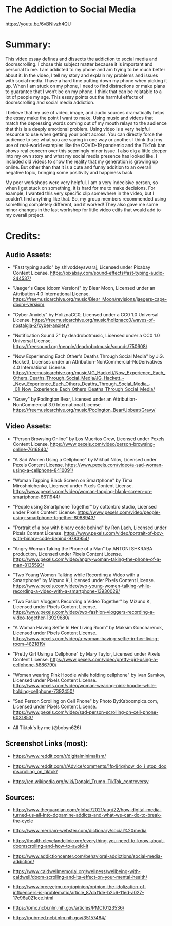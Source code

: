 # The Addiction to Social Media 

https://youtu.be/6vBNlvzh4QU 
 
# Summary: 

This video essay defines and dissects the addiction to social media and doomscrolling. I chose this subject matter because it is important and personal to me. I am addicted to my phone and am trying to be much better about it. In the video, I tell my story and explain my problems and issues with social media. I have a hard time putting down my phone when picking it up. When I am stuck on my phone, I need to find distractions or make plans to guarantee that I won’t be on my phone. I think that can be relatable to a lot of people my age. This essay points out the harmful effects of doomscrolling and social media addiction. 

I believe that my use of video, image, and audio sources dramatically helps the essay make the point I want to make. Using music and videos that match the depressing words coming out of my mouth relays to the audience that this is a deeply emotional problem. Using video is a very helpful resource to use when getting your point across. You can directly force the audience to see what you are saying in one way or another. I think that my use of real-world examples like the COVID-19 pandemic and the TikTok ban shows real concern over this seemingly minor issue. I also dig a little deeper into my own story and what my social media presence has looked like. I included old videos to show the reality that my generation is growing up online. But other than that it is a cute and funny addition to an overall negative topic, bringing some positivity and happiness back. 

My peer workshops were very helpful. I am a very indecisive person, so when I get stuck on something, it is hard for me to make decisions. For example, I wanted this very specific clip somewhere in the video, but I couldn’t find anything like that. So, my group members recommended using something completely different, and it worked! They also gave me some minor changes in the last workshop for little video edits that would add to my overall project. 

 
# Credits:

## Audio Assets: 

* "Fast typing audio" by shivoddeyswaraj, Licensed under Pixabay Content License. https://pixabay.com/sound-effects/fast-typing-audio-244537/ 

* "Jaeger's Cape (doom Version)" by Blear Moon, Licensed under an Attribution 4.0 International License. https://freemusicarchive.org/music/Blear_Moon/revisions/jaegers-cape-doom-version/ 

* "Cyber Anxiety" by HoliznaCC0, Licensed under a CC0 1.0 Universal License. https://freemusicarchive.org/music/holiznacc0/waves-of-nostalgia-2/cyber-anxiety/

* "Notification Sound 2" by deadrobotmusic, Licensed under a CC0 1.0 Universal License. https://freesound.org/people/deadrobotmusic/sounds/750608/ 

* "Now Experiencing Each Other's Deaths Through Social Media" by J.G. Hackett, Licenses under an Attribution-NonCommercial-NoDerivatives 4.0 International License. https://freemusicarchive.org/music/JG_Hackett/Now_Experience_Each_Others_Deaths_Through_Social_Media/JG_Hackett_-_Now_Experience_Each_Others_Deaths_Through_Social_Media_-_01_Now_Experience_Each_Others_Deaths_Through_Social_Media/

* "Gravy" by Podington Bear, Licensed under an Attribution-NonCommercial 3.0 International License. https://freemusicarchive.org/music/Podington_Bear/Upbeat/Gravy/  

## Video Assets:

* "Person Browsing Online" by Los Muertos Crew, Licensed under Pexels Content License. https://www.pexels.com/video/person-browsing-online-7616840/

* "A Sad Women Using a Cellphone" by Mikhail Nilov, Licensed under Pexels Content License. https://www.pexels.com/video/a-sad-woman-using-a-cellphone-8410091/ 

* "Woman Tapping Black Screen on Smartphone" by Tima Miroshnichenko, Licensed under Pixels Content License. https://www.pexels.com/video/woman-tapping-blank-screen-on-smartphone-6611944/

* "People using Smartphone Together" by cottonbro studio, Licensed under Pixels Content License. https://www.pexels.com/video/people-using-smartphone-together-8088943/ 

* "Portrait of a boy with binary code behind" by Ron Lach, Licensed under Pixels Content License. https://www.pexels.com/video/portrait-of-boy-with-binary-code-behind-9783954/

* "Angry Woman Taking the Phone of a Man" by ANTONI SHKRABA production, Licensed under Pixels Content License. https://www.pexels.com/video/angry-woman-taking-the-phone-of-a-man-8135593/

* "Two Young Women Talking while Recording a Video with a Smartphone" by Mizuno K, Licensed under Pixels Content License. https://www.pexels.com/video/two-young-women-talking-while-recording-a-video-with-a-smartphone-13930029/ 

* "Two Fasion Vloggers Recording a Video Together" by Mizuno K, Licensed under Pixels Content License. https://www.pexels.com/video/two-fashion-vloggers-recording-a-video-together-13929680/

* "A Woman Having Selfie In Her Living Room" by Maksim Goncharenok, Licensed under Pixels Content License. https://www.pexels.com/video/a-woman-having-selfie-in-her-living-room-4821819/

* "Pretty Girl Using a Cellphone" by Mary Taylor, Licensed under Pixels Content License. https://www.pexels.com/video/pretty-girl-using-a-cellphone-5886790/

* "Women wearing Pink Hoodie while holding cellphone" by Ivan Samkov, Licensed under Pixels Content License. https://www.pexels.com/video/woman-wearing-pink-hoodie-while-holding-cellphone-7392450/ 

* "Sad Person Scrolling on Cell Phone" by Photo By:Kaboompics.com, Licensed under Pixels Content License. https://www.pexels.com/video/sad-person-scrolling-on-cell-phone-6031853/

* All Tiktok's by me (@bobyn626) 

## Screenshot Links (most): 

* https://www.reddit.com/r/digitalminimalism/

* https://www.reddit.com/r/Advice/comments/1fp4j4q/how_do_i_stop_doomscrolling_on_tiktok/ 

* https://en.wikipedia.org/wiki/Donald_Trump–TikTok_controversy 

## Sources: 

* https://www.theguardian.com/global/2021/aug/22/how-digital-media-turned-us-all-into-dopamine-addicts-and-what-we-can-do-to-break-the-cycle 

* https://www.merriam-webster.com/dictionary/social%20media  

* https://health.clevelandclinic.org/everything-you-need-to-know-about-doomscrolling-and-how-to-avoid-it 

* https://www.addictioncenter.com/behavioral-addictions/social-media-addiction/ 

* https://www.caldwellmemorial.org/wellness/wellbeing-with-caldwell/doom-scrolling-and-its-effect-on-your-mental-health/ 

* https://www.breezejmu.org/opinion/opinion-the-idolization-of-influencers-is-problematic/article_87daf1de-b2c6-11ed-a027-17c96a021cce.html 

* https://pmc.ncbi.nlm.nih.gov/articles/PMC10123536/ 

* https://pubmed.ncbi.nlm.nih.gov/35157484/





 

